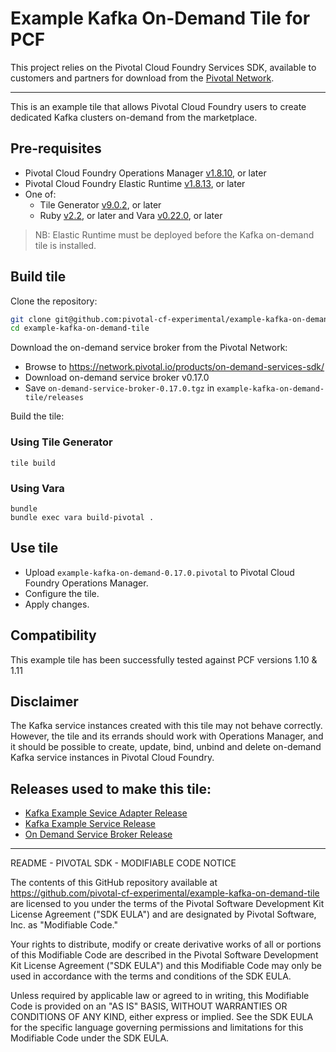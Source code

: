# Example Kafka On-Demand Tile for PCF

This project relies on the Pivotal Cloud Foundry Services SDK, available to customers and partners for download from the [Pivotal Network](https://network.pivotal.io/products/pivotal-cloud-foundry-services-sdk).

---

This is an example tile that allows Pivotal Cloud Foundry users to create dedicated Kafka clusters on-demand from the marketplace.

## Pre-requisites

- Pivotal Cloud Foundry Operations Manager [v1.8.10](https://network.pivotal.io/products/ops-manager), or later
- Pivotal Cloud Foundry Elastic Runtime [v1.8.13](https://network.pivotal.io/products/elastic-runtime), or later
- One of:
  - Tile Generator [v9.0.2](http://docs.pivotal.io/tiledev/tile-generator.html), or later
  - Ruby [v2.2](https://www.ruby-lang.org/en/downloads/), or later and Vara [v0.22.0](https://rubygems.org/gems/vara), or later

> NB: Elastic Runtime must be deployed before the Kafka on-demand tile is installed.

## Build tile

Clone the repository:

```sh
git clone git@github.com:pivotal-cf-experimental/example-kafka-on-demand-tile.git
cd example-kafka-on-demand-tile
```

Download the on-demand service broker from the Pivotal Network:

- Browse to https://network.pivotal.io/products/on-demand-services-sdk/
- Download on-demand service broker v0.17.0
- Save `on-demand-service-broker-0.17.0.tgz` in `example-kafka-on-demand-tile/releases`

Build the tile:

### Using Tile Generator
```
tile build
```

### Using Vara
```
bundle
bundle exec vara build-pivotal .
```

## Use tile

- Upload `example-kafka-on-demand-0.17.0.pivotal` to Pivotal Cloud Foundry Operations Manager.
- Configure the tile.
- Apply changes.

## Compatibility

This example tile has been successfully tested against PCF versions 1.10 & 1.11

## Disclaimer

The Kafka service instances created with this tile may not behave correctly. However, the tile and its errands should work with Operations Manager, and it should be possible to create, update, bind, unbind and delete on-demand Kafka service instances in Pivotal Cloud Foundry.

## Releases used to make this tile:

- [Kafka Example Sevice Adapter Release](https://github.com/pivotal-cf-experimental/kafka-example-service-adapter-release)
- [Kafka Example Service Release](https://github.com/pivotal-cf-experimental/kafka-example-service-release)
- [On Demand Service Broker Release](https://network.pivotal.io/products/on-demand-services-sdk/)

---

README - PIVOTAL SDK - MODIFIABLE CODE NOTICE

The contents of this GitHub repository available at https://github.com/pivotal-cf-experimental/example-kafka-on-demand-tile are licensed to you
under the terms of the Pivotal Software Development Kit License Agreement ("SDK EULA")
and are designated by Pivotal Software, Inc. as "Modifiable Code."

Your rights to distribute, modify or create derivative works of all or portions of this
Modifiable Code are described in the Pivotal Software Development Kit License Agreement
("SDK EULA") and this Modifiable Code may only be used in accordance with the terms and
conditions of the SDK EULA.

Unless required by applicable law or agreed to in writing, this Modifiable Code is
provided on an "AS IS" BASIS, WITHOUT WARRANTIES OR CONDITIONS OF ANY KIND, either
express or implied. See the SDK EULA for the specific language governing permissions and
limitations for this Modifiable Code under the SDK EULA.
